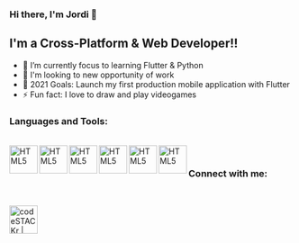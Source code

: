 ### Hi there, I'm Jordi 👋
## I'm a Cross-Platform & Web Developer!!

- 🎯 I’m currently focus to learning Flutter & Python 
- 👔 I'm looking to new opportunity of work
- 🥅 2021 Goals: Launch my first production mobile application with Flutter
- ⚡ Fun fact: I love to draw and play videogames

### Languages and Tools:
<br />

<img align="left" alt="HTML5" width="50px" src="https://cdn.jsdelivr.net/npm/simple-icons@3.13.0/icons/flutter.svg" />
<img align="left" alt="HTML5" width="50px" src="https://cdn.jsdelivr.net/npm/simple-icons@3.13.0/icons/python.svg" />

<img align="left" alt="HTML5" width="50px" src="https://cdn.jsdelivr.net/npm/simple-icons@3.13.0/icons/php.svg" />
<img align="left" alt="HTML5" width="50px" src="https://cdn.jsdelivr.net/npm/simple-icons@3.13.0/icons/codeigniter.svg" />

<img align="left" alt="HTML5" width="50px" src="https://cdn.jsdelivr.net/npm/simple-icons@3.13.0/icons/mysql.svg" />
<img align="left" alt="HTML5" width="50px" src="https://cdn.jsdelivr.net/npm/simple-icons@3.13.0/icons/mongodb.svg" />

<br />

### Connect with me:
<br />

[<img align="left" alt="codeSTACKr | LinkedIn" width="50px" src="https://cdn.jsdelivr.net/npm/simple-icons@v3/icons/linkedin.svg" />][linkedin]

<br />


[linkedin]: https://www.linkedin.com/in/jordi-vidal-rosello/